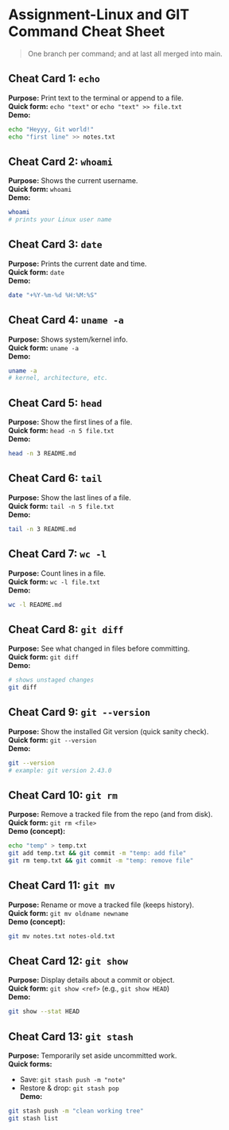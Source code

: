# Assignment-Linux and GIT Command Cheat Sheet

> One branch per command; and at last all merged into main.
## Cheat Card 1: `echo`
**Purpose:** Print text to the terminal or append to a file.  
**Quick form:** `echo "text"` or `echo "text" >> file.txt`  
**Demo:**
~~~bash
echo "Heyyy, Git world!"
echo "first line" >> notes.txt
~~~
## Cheat Card 2: `whoami`
**Purpose:** Shows the current username.  
**Quick form:** `whoami`  
**Demo:**
~~~bash
whoami
# prints your Linux user name
~~~
## Cheat Card 3: `date`
**Purpose:** Prints the current date and time.  
**Quick form:** `date`  
**Demo:**
~~~bash
date "+%Y-%m-%d %H:%M:%S"
~~~
## Cheat Card 4: `uname -a`
**Purpose:** Shows system/kernel info.  
**Quick form:** `uname -a`  
**Demo:**
~~~bash
uname -a
# kernel, architecture, etc.
~~~

## Cheat Card 5: `head`
**Purpose:** Show the first lines of a file.  
**Quick form:** `head -n 5 file.txt`  
**Demo:**
~~~bash
head -n 3 README.md
~~~
## Cheat Card 6: `tail`
**Purpose:** Show the last lines of a file.  
**Quick form:** `tail -n 5 file.txt`  
**Demo:**
~~~bash
tail -n 3 README.md
~~~
## Cheat Card 7: `wc -l`
**Purpose:** Count lines in a file.  
**Quick form:** `wc -l file.txt`  
**Demo:**
~~~bash
wc -l README.md
~~~
## Cheat Card 8: `git diff`
**Purpose:** See what changed in files before committing.  
**Quick form:** `git diff`  
**Demo:**
~~~bash
# shows unstaged changes
git diff
~~~

## Cheat Card 9: `git --version`
**Purpose:** Show the installed Git version (quick sanity check).  
**Quick form:** `git --version`  
**Demo:**
~~~bash
git --version
# example: git version 2.43.0
~~~

## Cheat Card 10: `git rm`
**Purpose:** Remove a tracked file from the repo (and from disk).  
**Quick form:** `git rm <file>`  
**Demo (concept):**
~~~bash
echo "temp" > temp.txt
git add temp.txt && git commit -m "temp: add file"
git rm temp.txt && git commit -m "temp: remove file"
~~~
## Cheat Card 11: `git mv`
**Purpose:** Rename or move a tracked file (keeps history).  
**Quick form:** `git mv oldname newname`  
**Demo (concept):**
~~~bash
git mv notes.txt notes-old.txt
~~~
## Cheat Card 12: `git show`
**Purpose:** Display details about a commit or object.  
**Quick form:** `git show <ref>` (e.g., `git show HEAD`)  
**Demo:**
~~~bash
git show --stat HEAD
~~~
## Cheat Card 13: `git stash`
**Purpose:** Temporarily set aside uncommitted work.  
**Quick forms:**  
- Save: `git stash push -m "note"`  
- Restore & drop: `git stash pop`  
**Demo:**
~~~bash
git stash push -m "clean working tree"
git stash list
~~~
